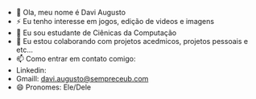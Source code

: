 - 👋 Ola, meu nome é Davi Augusto
- ⚡ Eu tenho interesse em jogos, edição de videos e imagens
- 🌱 Eu sou estudante de Ciênicas da Computação
- 💞️ Eu estou colaborando com projetos acedmicos, projetos pessoais e etc...
- 📫 Como entrar em contato comigo:
- Linkedin:
- Gmaill: davi.augusto@sempreceub.com
- 😄 Pronomes: Ele/Dele

<!---
Gaveta-cmd/Gaveta-cmd is a ✨ special ✨ repository because its `README.md` (this file) appears on your GitHub profile.
You can click the Preview link to take a look at your changes.
--->
